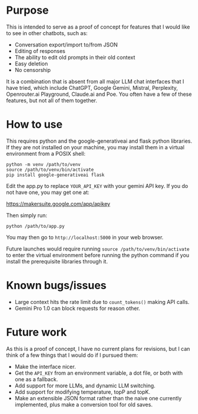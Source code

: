 # Purpose

This is intended to serve as a proof of concept for features that I would like to see in other chatbots, such as:

- Conversation export/import to/from JSON
- Editing of responses
- The ability to edit old prompts in their old context
- Easy deletion
- No censorship

It is a combination that is absent from all major LLM chat interfaces that I
have tried, which include ChatGPT, Google Gemini, Mistral, Perplexity,
Openrouter.ai Playground, Claude.ai and Poe. You often have a few of these
features, but not all of them together.

# How to use

This requires python and the google-generativeai and flask python libraries. If they are not installed on your machine, you may install them in a virtual environment from a POSIX shell:

```
python -m venv /path/to/venv
source /path/to/venv/bin/activate
pip install google-generativeai flask
```

Edit the app.py to replace `YOUR_API_KEY` with your gemini API key. If you do not have one, you may get one at:

https://makersuite.google.com/app/apikey

Then simply run:

```
python /path/to/app.py
```

You may then go to `http://localhost:5000` in your web browser.

Future launches would require running `source /path/to/venv/bin/activate` to enter the virtual environment before running the python command if you install the prerequisite libraries through it.

# Known bugs/issues

- Large context hits the rate limit due to `count_tokens()` making API calls.
- Gemini Pro 1.0 can block requests for reason other.

# Future work

As this is a proof of concept, I have no current plans for revisions, but I can think of a few things that I would do if I pursued them:

- Make the interface nicer.
- Get the `API_KEY` from an environment variable, a dot file, or both with one as a fallback.
- Add support for more LLMs, and dynamic LLM switching.
- Add support for modifying temperature, topP and topK.
- Make an extensible JSON format rather than the naive one currently implemented, plus make a conversion tool for old saves.
